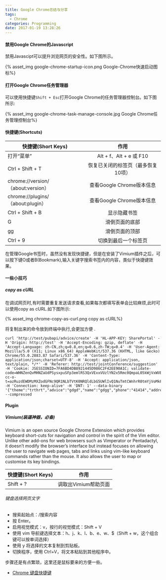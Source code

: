 ```yaml
---
title: Google Chrome总结与分享
tags:
  - Chrome
categories: Programming
date: 2017-01-19 13:28:26
---
```



#### 禁用Google Chrome的Javascript

禁用Javascipt可以提升浏览网页的安全性。如下图所示。

{% asset_img google-chrome-startup-icon.png Google-Chrome快速启动图标%}

<!-- more -->

#### 打开Google Chrome任务管理器


可以使用快捷键<code>Shift + Esc</code>打开Google Chrome的任务管理器控制台。如下图所示:


{% asset_img google-chrome-task-manage-console.jpg Google Chrome任务管理控制台%}

#### 快捷键(Shortcuts)

| 快捷键(Short Keys)                  |          作用           |
| -------------------------------- | :-------------------: |
| 打开“菜单”                           | Alt + f、Alt + e 或 F10 |
| Ctrl + Shift + T                 |  恢复已关闭的标签页（最多恢复10项）   |
| chrome://version/（about:version） |  查看Google Chrome版本信息  |
| chrome://plugins/（about:plugin）  |  查看Google Chrome版本信息  |
| Ctrl + Shift + B                 |        显示隐藏书签         |
| G                                |        滑倒页面的底部        |
| gg                               |        滑倒页面的顶部        |
| Ctrl + 9                         |      切换到最后一个标签页       |

在管理Google书签时，虽然没有发现快捷键，但是在安装了Vimium插件之后，可以按下键O或者B(Bookmark),输入关键字搜索书签内的内容，类似于快捷键效果。

#### 一些小技巧

##### copy as cURL

在调试网页时,有时需要重复发送请求查看,如果每次都填写表单会比较麻烦,此时可以使用copy as cURL.如下图所示:

{% asset_img chrome-copy-as-curl.png copy as cURL%}

将复制出来的命令放到终端中执行,会更加方便 .

```shell
curl 'http://test/pubapi/advice/create' -H 'HL-APP-KEY: SharePortal' -H 'Origin: http://test' -H 'Accept-Encoding: gzip, deflate' -H 'Accept-Language: zh-CN,zh;q=0.8,en;q=0.6,zh-TW;q=0.4' -H 'User-Agent: Mozilla/5.0 (X11; Linux x86_64) AppleWebKit/537.36 (KHTML, like Gecko) Chrome/55.0.2883.87 Safari/537.36' -H 'Content-Type: application/json;charset=UTF-8' -H 'Accept: application/json, text/plain, */*' -H 'Referer: http://test/jointConference/suggestion' -H 'Cookie: JSESSIONID=7FA6BD4DB8921445D986C2F42EE90A1C; validate-code=WHNZenQvMHNZaUdPSysxpuSFp3emlRS3QxVExxVUzlYN2x5Rmc0QmpaL05kWjVxWVBicGFIQktkN2c9PQ; cc-o-t=azRuzdEWDMzMXZodGFNc9QR1NLbTVtK0NRQldLbG5UWlIvQ1NuTmtCWnhrR0tmYjVoMkFpV1lqbnRBY2toZjVjVHhlZ2h1c0szREhsemw5NnZuUE1rZDl6a0tvWHErZzlya1FNeHI2WjZXRlQ' -H 'Connection: keep-alive' -H 'DNT: 1' --data-binary '{"theme":"trthrt","advice":"gdgd","name":"gdgg","phone":"41414","address":"gsggsg","groupId":"500001000001","userId":1}' --compressed
```



#### Plugin


##### Vimium(装逼神器，必备)

Vimium is an open source Google Chrome Extension which provides keyboard short-cuts for navigation and control in the spirit of the Vim editor. Unlike other add-ons for web browsers such as Vimperator or Pentadactyl, it doesn’t modify the browser’s interface but instead focuses on allowing the user to navigate web pages, tabs and links using vim-like keyboard commands rather than the mouse. It also allows the user to map or customise its key bindings.

| 快捷键(Short Keys) |      作用       |
| --------------- | :-----------: |
| Shift + ?       | 调取出Vimium帮助页面 |

###### 键盘选择网页文字

* 搜索起始点：/搜索内容
* 按 Enter。
* 启用视觉模式：v，按行的视觉模式：Shift + V
* 使用 vim 导航键选择文本：h、j、k、l、b、e、w、$（Shift + w，这个组合键可以按单词选择）
* 使用 y 将选择的文本复制到剪贴板。
* 切换程序，使用 Ctrl+V，将文本粘贴到其他程序中。

 步骤还是有点繁琐，这里还是鼠标要来的方便一些。

* [Chrome 键盘快捷键](https://support.google.com/chrome/answer/157179?hl=zh-Hans)
